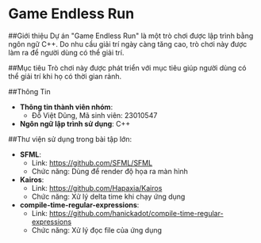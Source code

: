 # Game Endless Run
##Giới thiệu
Dự án "Game Endless Run" là một trò chơi được lập trình bằng ngôn ngữ C++. Do nhu cầu giải trí ngày càng tăng cao, trò chơi này được làm ra để người dùng có thể giải trí.

##Mục tiêu
Trò chơi này được phát triển với mục tiêu giúp người dùng có thể giải trí khi họ có thời gian rảnh.

##Thông Tin
- **Thông tin thành viên nhóm**:
    - Đỗ Việt Dũng, Mã sinh viên: 23010547
- **Ngôn ngữ lập trình sử dụng**: C++

##Thư viện sử dụng trong bài tập lớn:
- **SFML**:
    - Link: https://github.com/SFML/SFML
    - Chức năng: Dùng để render độ họa ra màn hình
- **Kairos**:
    - Link: https://github.com/Hapaxia/Kairos
    - Chức năng: Xử lý delta time khi chạy ứng dụng
- **compile-time-regular-expressions**:
    - Link: https://github.com/hanickadot/compile-time-regular-expressions
    - Chức năng: Xử lý đọc file của ứng dụng